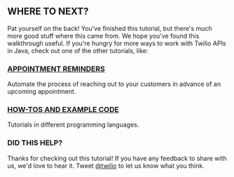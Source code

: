## WHERE TO NEXT?
Pat yourself on the back! You've finished this tutorial, but there's much more
good stuff where this came from. We hope you've found this walkthrough useful.
If you're hungry for more ways to work with Twilio APIs in Java, check out
one of the other tutorials, like:

### [APPOINTMENT REMINDERS](https://www.twilio.com/docs/howto/walkthrough/appointment-reminders/java/spark)
Automate the process of reaching out to your customers in advance of an upcoming appointment.

### [HOW-TOS AND EXAMPLE CODE](https://www.twilio.com/docs/howto)
Tutorials in different programming languages.

### DID THIS HELP?
Thanks for checking out this tutorial! If you have any feedback to share with us, we'd love to hear it. Tweet [@twilio](http://twitter.com/twilio) to let us know what you think.
